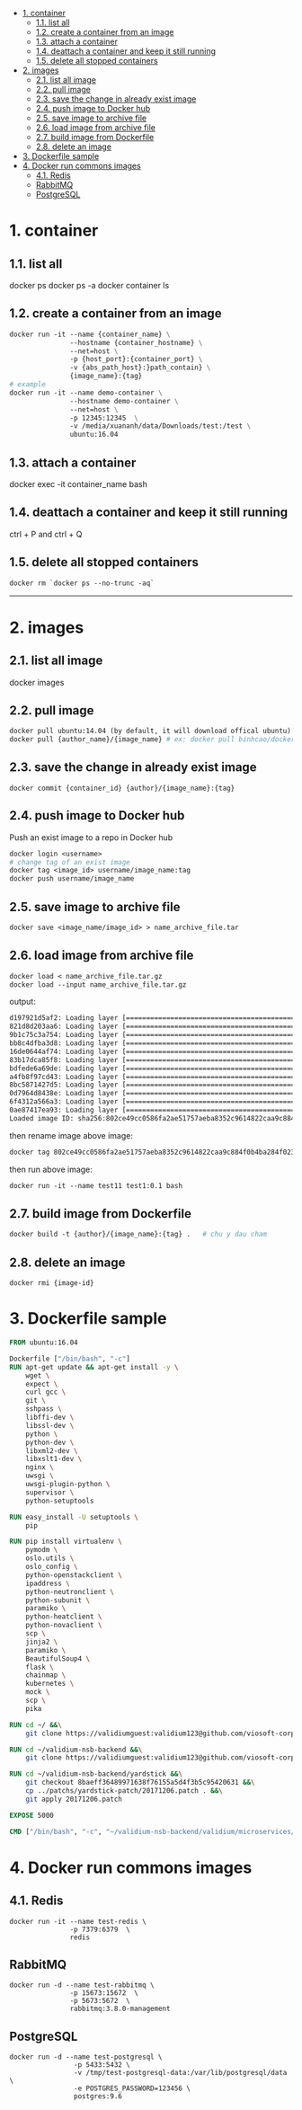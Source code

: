 - [1. container](#1-container)
	- [1.1. list all](#11-list-all)
	- [1.2. create a container from an image](#12-create-a-container-from-an-image)
	- [1.3. attach a container](#13-attach-a-container)
	- [1.4. deattach a container and keep it still running](#14-deattach-a-container-and-keep-it-still-running)
	- [1.5. delete all stopped containers](#15-delete-all-stopped-containers)
- [2. images](#2-images)
	- [2.1. list all image](#21-list-all-image)
	- [2.2. pull image](#22-pull-image)
	- [2.3. save the change in already exist image](#23-save-the-change-in-already-exist-image)
	- [2.4. push image to Docker hub](#24-push-image-to-docker-hub)
	- [2.5. save image to archive file](#25-save-image-to-archive-file)
	- [2.6. load image from archive file](#26-load-image-from-archive-file)
	- [2.7. build image from Dockerfile](#27-build-image-from-dockerfile)
	- [2.8. delete an image](#28-delete-an-image)
- [3. Dockerfile sample](#3-dockerfile-sample)
- [4. Docker run commons images](#4-docker-run-commons-images)
	- [4.1. Redis](#41-redis)
	- [RabbitMQ](#rabbitmq)
	- [PostgreSQL](#postgresql)


# 1. container

## 1.1. list all

docker ps
docker ps -a
docker container ls

## 1.2. create a container from an image

```Dockerfile
docker run -it --name {container_name} \
               --hostname {container_hostname} \
               --net=host \
               -p {host_port}:{container_port} \
               -v {abs_path_host}:}path_contain} \
               {image_name}:{tag}
# example
docker run -it --name demo-container \
               --hostname demo-container \
               --net=host \
               -p 12345:12345  \
               -v /media/xuananh/data/Downloads/test:/test \
               ubuntu:16.04
```

## 1.3. attach a container

docker exec -it container_name bash

## 1.4. deattach a container and keep it still running

ctrl + P and ctrl + Q

## 1.5. delete all stopped containers

```Dockerfile
docker rm `docker ps --no-trunc -aq`
```

----------------------------------------------------------------

# 2. images

## 2.1. list all image

docker images

## 2.2. pull image

```Dockerfile
docker pull ubuntu:14.04 (by default, it will download offical ubuntu)
docker pull {author_name}/{image_name} # ex: docker pull binhcao/docker-whale
```

## 2.3. save the change in already exist image

`docker commit {container_id} {author}/{image_name}:{tag}`

## 2.4. push image to Docker hub

Push an exist image to a repo in Docker hub

```Dockerfile
docker login <username>
# change tag of an exist image
docker tag <image_id> username/image_name:tag
docker push username/image_name
```

## 2.5. save image to archive file

```Dockerfile
docker save <image_name/image_id> > name_archive_file.tar
```

## 2.6. load image from archive file

```Dockerfile
docker load < name_archive_file.tar.gz
docker load --input name_archive_file.tar.gz
```

output:

```Dockerfile
d197921d5af2: Loading layer [==================================================>]    386kB/386kB
821d8d203aa6: Loading layer [==================================================>]  108.9MB/108.9MB
9b1c75c3a754: Loading layer [==================================================>]  3.584kB/3.584kB
bb8c4dfba3d8: Loading layer [==================================================>]  3.584kB/3.584kB
16de0644af74: Loading layer [==================================================>]  28.67kB/28.67kB
83b17dca85f8: Loading layer [==================================================>]  44.17MB/44.17MB
bdfede6a69de: Loading layer [==================================================>]  224.8MB/224.8MB
a4fb8f97cd43: Loading layer [==================================================>]  12.94MB/12.94MB
8bc5871427d5: Loading layer [==================================================>]   2.56kB/2.56kB
0d7964d8438e: Loading layer [==================================================>]   2.56kB/2.56kB
6f4312a566a3: Loading layer [==================================================>]  5.632kB/5.632kB
0ae87417ea93: Loading layer [==================================================>]  31.74kB/31.74kB
Loaded image ID: sha256:802ce49cc0586fa2ae51757aeba8352c9614822caa9c884f0b4ba284f023eca6
```

then rename image above image:

```Dockerfile
docker tag 802ce49cc0586fa2ae51757aeba8352c9614822caa9c884f0b4ba284f023eca6 test1:0.1
```

then run above image:

```Dockerfile
docker run -it --name test11 test1:0.1 bash
```

## 2.7. build image from Dockerfile

```Dockerfile
docker build -t {author}/{image_name}:{tag} .   # chu y dau cham
```

## 2.8. delete an image

`docker rmi {image-id}`

# 3. Dockerfile sample

```Dockerfile
FROM ubuntu:16.04

Dockerfile ["/bin/bash", "-c"]
RUN apt-get update && apt-get install -y \
	wget \
	expect \
	curl gcc \
	git \
	sshpass \
	libffi-dev \
	libssl-dev \
	python \
	python-dev \
	libxml2-dev \
	libxslt1-dev \
	nginx \
	uwsgi \
	uwsgi-plugin-python \
	supervisor \
	python-setuptools

RUN easy_install -U setuptools \
	pip

RUN pip install virtualenv \
	pymodm \
	oslo.utils \
	oslo_config \
	python-openstackclient \
	ipaddress \
	python-neutronclient \
	python-subunit \
	paramiko \
	python-heatclient \
	python-novaclient \
	scp \
	jinja2 \
	paramiko \
	BeautifulSoup4 \
	flask \
	chainmap \
	kubernetes \
	mock \
	scp \
	pika

RUN cd ~/ &&\
	git clone https://validiumguest:validium123@github.com/viosoft-corp/validium-nsb-backend.git -b microservices

RUN cd ~/validium-nsb-backend &&\
	git clone https://validiumguest:validium123@github.com/viosoft-corp/nsb.git yardstick

RUN cd ~/validium-nsb-backend/yardstick &&\
	git checkout 8baeff36489971638f76155a5d4f3b5c95420631 &&\
	cp ../patchs/yardstick-patch/20171206.patch . &&\
	git apply 20171206.patch

EXPOSE 5000

CMD ["/bin/bash", "-c", "~/validium-nsb-backend/validium/microservices/onboad/onboard_microservice.sh"]
```

# 4. Docker run commons images

## 4.1. Redis

```shell
docker run -it --name test-redis \
               -p 7379:6379  \
               redis
```			   

## RabbitMQ

```shell
docker run -d --name test-rabbitmq \
               -p 15673:15672  \
			   -p 5673:5672  \
               rabbitmq:3.8.0-management
```

## PostgreSQL

```shell
docker run -d --name test-postgresql \
				-p 5433:5432 \
				-v /tmp/test-postgresql-data:/var/lib/postgresql/data \
				-e POSTGRES_PASSWORD=123456 \
				postgres:9.6
```
